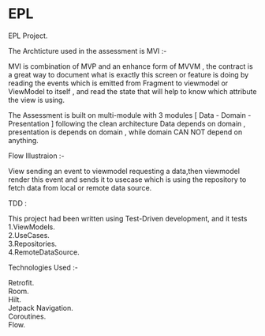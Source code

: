 # EPL
EPL Project.

The Archticture used in the assessment is MVI :-

MVI is combination of MVP and an enhance form of MVVM , the contract is a great way to document what is exactly this screen or feature is doing by reading the events
which is emitted from Fragment to viewmodel or ViewModel to itself , and read the state that will help to know which attribute the view is using.

The Assessment is built on multi-module with 3 modules [ Data - Domain - Presentation ] following the clean architecture
Data depends on domain , presentation is depends on domain , while domain CAN NOT depend on anything.

Flow Illustraion :-

View sending an event to viewmodel requesting a data,then viewmodel render this event and sends it to usecase which is using the repository to fetch data from local 
or remote data source.

TDD :

This project had been written using Test-Driven development, and it tests<br>
1.ViewModels.<br>
2.UseCases.<br>
3.Repositories.<br>
4.RemoteDataSource.<br>

Technologies Used :-

Retrofit.<br>
Room.<br>
Hilt.<br>
Jetpack Navigation.<br>
Coroutines.<br>
Flow.<br>

